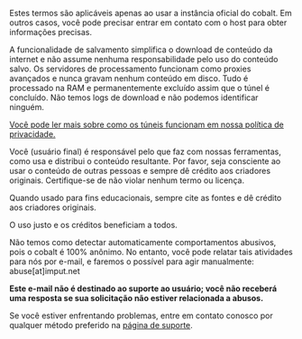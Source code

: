 <script lang="ts">
    import { t } from "$lib/i18n/translations";
    import SectionHeading from "$components/misc/SectionHeading.svelte";
</script>

<section id="general">
<SectionHeading
    title={$t("about.heading.general")}
    sectionId="general"
/>

Estes termos são aplicáveis apenas ao usar a instância oficial do cobalt.
Em outros casos, você pode precisar entrar em contato com o host para obter informações precisas.
</section>

<section id="saving">
<SectionHeading
    title={$t("about.heading.saving")}
    sectionId="saving"
/>

A funcionalidade de salvamento simplifica o download de conteúdo da internet e não assume nenhuma responsabilidade pelo uso do conteúdo salvo.
Os servidores de processamento funcionam como proxies avançados e nunca gravam nenhum conteúdo em disco.
Tudo é processado na RAM e permanentemente excluído assim que o túnel é concluído.
Não temos logs de download e não podemos identificar ninguém.

[Você pode ler mais sobre como os túneis funcionam em nossa política de privacidade.](/about/privacy)
</section>

<section id="responsibility">
<SectionHeading
    title={$t("about.heading.responsibility")}
    sectionId="responsibility"
/>

Você (usuário final) é responsável pelo que faz com nossas ferramentas, como usa e distribui o conteúdo resultante.
Por favor, seja consciente ao usar o conteúdo de outras pessoas e sempre dê crédito aos criadores originais.
Certifique-se de não violar nenhum termo ou licença.

Quando usado para fins educacionais, sempre cite as fontes e dê crédito aos criadores originais.

O uso justo e os créditos beneficiam a todos.
</section>

<section id="abuse">
<SectionHeading
    title={$t("about.heading.abuse")}
    sectionId="abuse"
/>

Não temos como detectar automaticamente comportamentos abusivos, pois o cobalt é 100% anônimo.
No entanto, você pode relatar tais atividades para nós por e-mail, e faremos o possível para agir manualmente: abuse[at]imput.net

**Este e-mail não é destinado ao suporte ao usuário; você não receberá uma resposta se sua solicitação não estiver relacionada a abusos.**

Se você estiver enfrentando problemas, entre em contato conosco por qualquer método preferido na [página de suporte](/about/community).
</section>